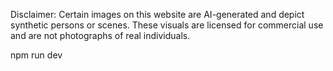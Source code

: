 Disclaimer: Certain images on this website are AI-generated and depict synthetic persons or scenes. These visuals are licensed for commercial use and are not photographs of real individuals.

npm run dev
